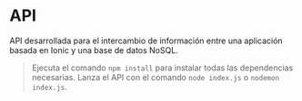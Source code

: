 # API
API desarrollada para el intercambio de información entre una aplicación basada en Ionic y una base de datos NoSQL.

>Ejecuta el comando `npm install` para instalar todas las dependencias necesarias.
>Lanza el API con el comando `node index.js` o `nodemon index.js`.
